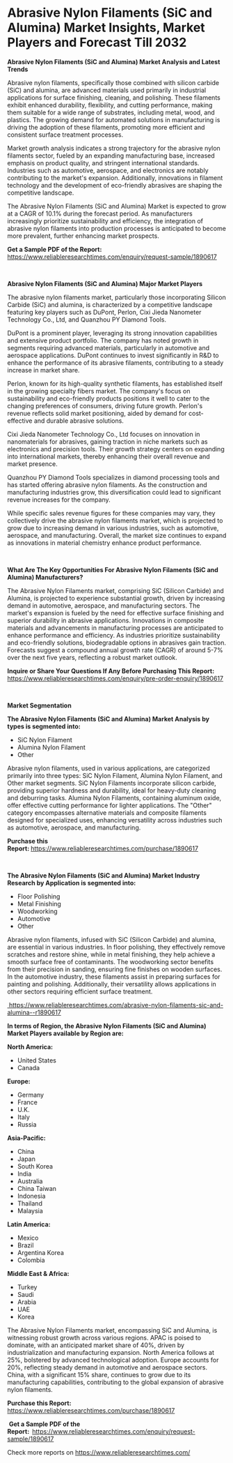 <p><h1>Abrasive Nylon Filaments (SiC and Alumina) Market Insights, Market Players and Forecast Till 2032</h1></p><p><strong>Abrasive Nylon Filaments (SiC and Alumina) Market Analysis and Latest Trends</strong></p>
<p><p>Abrasive nylon filaments, specifically those combined with silicon carbide (SiC) and alumina, are advanced materials used primarily in industrial applications for surface finishing, cleaning, and polishing. These filaments exhibit enhanced durability, flexibility, and cutting performance, making them suitable for a wide range of substrates, including metal, wood, and plastics. The growing demand for automated solutions in manufacturing is driving the adoption of these filaments, promoting more efficient and consistent surface treatment processes.</p><p>Market growth analysis indicates a strong trajectory for the abrasive nylon filaments sector, fueled by an expanding manufacturing base, increased emphasis on product quality, and stringent international standards. Industries such as automotive, aerospace, and electronics are notably contributing to the market's expansion. Additionally, innovations in filament technology and the development of eco-friendly abrasives are shaping the competitive landscape.</p><p>The Abrasive Nylon Filaments (SiC and Alumina) Market is expected to grow at a CAGR of 10.1% during the forecast period. As manufacturers increasingly prioritize sustainability and efficiency, the integration of abrasive nylon filaments into production processes is anticipated to become more prevalent, further enhancing market prospects.</p></p>
<p><strong>Get a Sample PDF of the Report:&nbsp;</strong> <a href="https://www.reliableresearchtimes.com/enquiry/request-sample/1890617?utm_campaign=2201&utm_medium=2&utm_source=Github&utm_content=ia&utm_term=03042025&utm_id=abrasive-nylon-filaments-sic-and-alumina">https://www.reliableresearchtimes.com/enquiry/request-sample/1890617</a></p>
<p>&nbsp;</p>
<p><strong>Abrasive Nylon Filaments (SiC and Alumina) Major Market Players</strong></p>
<p><p>The abrasive nylon filaments market, particularly those incorporating Silicon Carbide (SiC) and alumina, is characterized by a competitive landscape featuring key players such as DuPont, Perlon, Cixi Jieda Nanometer Technology Co., Ltd, and Quanzhou PY Diamond Tools. </p><p>DuPont is a prominent player, leveraging its strong innovation capabilities and extensive product portfolio. The company has noted growth in segments requiring advanced materials, particularly in automotive and aerospace applications. DuPont continues to invest significantly in R&D to enhance the performance of its abrasive filaments, contributing to a steady increase in market share.</p><p>Perlon, known for its high-quality synthetic filaments, has established itself in the growing specialty fibers market. The company's focus on sustainability and eco-friendly products positions it well to cater to the changing preferences of consumers, driving future growth. Perlon's revenue reflects solid market positioning, aided by demand for cost-effective and durable abrasive solutions.</p><p>Cixi Jieda Nanometer Technology Co., Ltd focuses on innovation in nanomaterials for abrasives, gaining traction in niche markets such as electronics and precision tools. Their growth strategy centers on expanding into international markets, thereby enhancing their overall revenue and market presence.</p><p>Quanzhou PY Diamond Tools specializes in diamond processing tools and has started offering abrasive nylon filaments. As the construction and manufacturing industries grow, this diversification could lead to significant revenue increases for the company.</p><p>While specific sales revenue figures for these companies may vary, they collectively drive the abrasive nylon filaments market, which is projected to grow due to increasing demand in various industries, such as automotive, aerospace, and manufacturing. Overall, the market size continues to expand as innovations in material chemistry enhance product performance.</p></p>
<p>&nbsp;</p>
<p><strong>What Are The Key Opportunities For Abrasive Nylon Filaments (SiC and Alumina) Manufacturers?</strong></p>
<p><p>The Abrasive Nylon Filaments market, comprising SiC (Silicon Carbide) and Alumina, is projected to experience substantial growth, driven by increasing demand in automotive, aerospace, and manufacturing sectors. The market's expansion is fueled by the need for effective surface finishing and superior durability in abrasive applications. Innovations in composite materials and advancements in manufacturing processes are anticipated to enhance performance and efficiency. As industries prioritize sustainability and eco-friendly solutions, biodegradable options in abrasives gain traction. Forecasts suggest a compound annual growth rate (CAGR) of around 5-7% over the next five years, reflecting a robust market outlook.</p></p>
<p><strong>Inquire or Share Your Questions If Any Before Purchasing This Report:</strong> <a href="https://www.reliableresearchtimes.com/enquiry/pre-order-enquiry/1890617?utm_campaign=2201&utm_medium=2&utm_source=Github&utm_content=ia&utm_term=03042025&utm_id=abrasive-nylon-filaments-sic-and-alumina">https://www.reliableresearchtimes.com/enquiry/pre-order-enquiry/1890617</a></p>
<p>&nbsp;</p>
<p><strong>Market Segmentation</strong></p>
<p><strong>The Abrasive Nylon Filaments (SiC and Alumina) Market Analysis by types is segmented into:</strong></p>
<p><ul><li>SiC Nylon Filament</li><li>Alumina Nylon Filament</li><li>Other</li></ul></p>
<p><p>Abrasive nylon filaments, used in various applications, are categorized primarily into three types: SiC Nylon Filament, Alumina Nylon Filament, and Other market segments. SiC Nylon Filaments incorporate silicon carbide, providing superior hardness and durability, ideal for heavy-duty cleaning and deburring tasks. Alumina Nylon Filaments, containing aluminum oxide, offer effective cutting performance for lighter applications. The "Other" category encompasses alternative materials and composite filaments designed for specialized uses, enhancing versatility across industries such as automotive, aerospace, and manufacturing.</p></p>
<p><strong>Purchase this Report:&nbsp;</strong><a href="https://www.reliableresearchtimes.com/purchase/1890617?utm_campaign=2201&utm_medium=2&utm_source=Github&utm_content=ia&utm_term=03042025&utm_id=abrasive-nylon-filaments-sic-and-alumina">https://www.reliableresearchtimes.com/purchase/1890617</a></p>
<p>&nbsp;</p>
<p><strong>The Abrasive Nylon Filaments (SiC and Alumina) Market Industry Research by Application is segmented into:</strong></p>
<p><ul><li>Floor Polishing</li><li>Metal Finishing</li><li>Woodworking</li><li>Automotive</li><li>Other</li></ul></p>
<p><p>Abrasive nylon filaments, infused with SiC (Silicon Carbide) and alumina, are essential in various industries. In floor polishing, they effectively remove scratches and restore shine, while in metal finishing, they help achieve a smooth surface free of contaminants. The woodworking sector benefits from their precision in sanding, ensuring fine finishes on wooden surfaces. In the automotive industry, these filaments assist in preparing surfaces for painting and polishing. Additionally, their versatility allows applications in other sectors requiring efficient surface treatment.</p></p>
<p><a href="https://www.reliableresearchtimes.com/abrasive-nylon-filaments-sic-and-alumina--r1890617?utm_campaign=2201&utm_medium=2&utm_source=Github&utm_content=ia&utm_term=03042025&utm_id=abrasive-nylon-filaments-sic-and-alumina">&nbsp;https://www.reliableresearchtimes.com/abrasive-nylon-filaments-sic-and-alumina--r1890617</a></p>
<p><strong>In terms of Region, the Abrasive Nylon Filaments (SiC and Alumina) Market Players available by Region are:</strong></p>
<p>
    <p> <strong> North America: </strong>
        <ul>
            <li>United States</li>
            <li>Canada</li>
        </ul>
        </p> 
    <p> <strong> Europe: </strong>
        <ul>
            <li>Germany</li>
            <li>France</li>
            <li>U.K.</li>
            <li>Italy</li>
            <li>Russia</li>
        </ul>
        </p> 
    <p> <strong> Asia-Pacific: </strong>
        <ul>
            <li>China</li>
            <li>Japan</li>
            <li>South Korea</li>
            <li>India</li>
            <li>Australia</li>
            <li>China Taiwan</li>
            <li>Indonesia</li>
            <li>Thailand</li>
            <li>Malaysia</li>
        </ul>
        </p> 
    <p> <strong> Latin America: </strong>
        <ul>
            <li>Mexico</li>
            <li>Brazil</li>
            <li>Argentina Korea</li>
            <li>Colombia</li>
        </ul>
        </p> 
    <p> <strong> Middle East & Africa: </strong>
        <ul>
            <li>Turkey</li>
            <li>Saudi</li>
            <li>Arabia</li>
            <li>UAE</li>
            <li>Korea</li>
        </ul>
    </p>
    </p>
<p><p>The Abrasive Nylon Filaments market, encompassing SiC and Alumina, is witnessing robust growth across various regions. APAC is poised to dominate, with an anticipated market share of 40%, driven by industrialization and manufacturing expansion. North America follows at 25%, bolstered by advanced technological adoption. Europe accounts for 20%, reflecting steady demand in automotive and aerospace sectors. China, with a significant 15% share, continues to grow due to its manufacturing capabilities, contributing to the global expansion of abrasive nylon filaments.</p></p>
<p><strong>Purchase this Report: </strong><a href="https://www.reliableresearchtimes.com/purchase/1890617?utm_campaign=2201&utm_medium=2&utm_source=Github&utm_content=ia&utm_term=03042025&utm_id=abrasive-nylon-filaments-sic-and-alumina">https://www.reliableresearchtimes.com/purchase/1890617</a></p>
<p>&nbsp;<strong>Get a Sample PDF of the Report:&nbsp;&nbsp;</strong><a href="https://www.reliableresearchtimes.com/enquiry/request-sample/1890617?utm_campaign=2201&utm_medium=2&utm_source=Github&utm_content=ia&utm_term=03042025&utm_id=abrasive-nylon-filaments-sic-and-alumina">https://www.reliableresearchtimes.com/enquiry/request-sample/1890617</a></p>
<p><strong></strong></p>
<p>Check more reports on <a href="https://www.reliableresearchtimes.com/?utm_campaign=2201&utm_medium=2&utm_source=Github&utm_content=ia&utm_term=03042025&utm_id=abrasive-nylon-filaments-sic-and-alumina">https://www.reliableresearchtimes.com/</a></p>